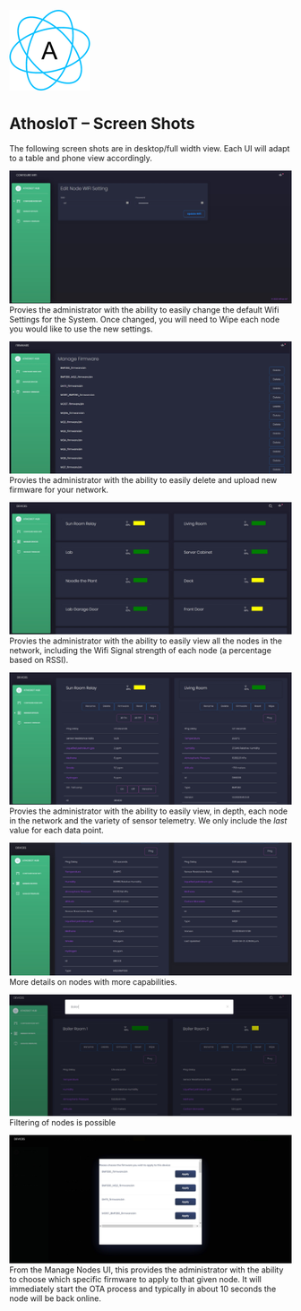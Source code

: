 ![AthosIot](https://raw.githubusercontent.com/nothingmn/AthosIoT.Web/master/public/img/icons/msapplication-icon-144x144.png)
# AthosIoT – Screen Shots

The following screen shots are in desktop/full width view.  Each UI will adapt to a table and phone view accordingly.
    
    
    
![Manage Node Wifi](assets/ss-manage-wifi.jpg)
Provies the administrator with the ability to easily change the default Wifi Settings for the System.  Once changed, you will need to Wipe each node you would like to use the new settings.
    
    
![Manage Node Firmeware](assets/ss-manage-firmware.jpg)
Provies the administrator with the ability to easily delete and upload new firmware for your network.

    
    
![Manage Nodes](assets/ss-manage-nodes.jpg)
Provies the administrator with the ability to easily view all the nodes in the network, including the Wifi Signal strength of each node (a percentage based on RSSI).
    
    
![Manage Nodes](assets/ss-manage-nodes-expanded.jpg)
Provies the administrator with the ability to easily view, in depth, each node in the network and the variety of sensor telemetry. We only include the *last* value for each data point.
    
    
![Manage Nodes](assets/ss-manage-nodes-expanded2.jpg)
More details on nodes with more capabilities.
    
    
![Manage Nodes](assets/ss-filter-nodes.jpg)
Filtering of nodes is possible
    
    
![Manage Nodes](assets/ss-apply-firmware.jpg)
From the Manage Nodes UI, this provides the administrator with the ability to choose which specific firmware to apply to that given node.  It will immediately start the OTA process and typically in about 10 seconds the node will be back online.



